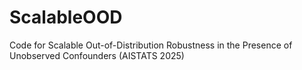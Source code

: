 # ScalableOOD
Code for Scalable Out-of-Distribution Robustness in the Presence of Unobserved Confounders (AISTATS 2025) 
